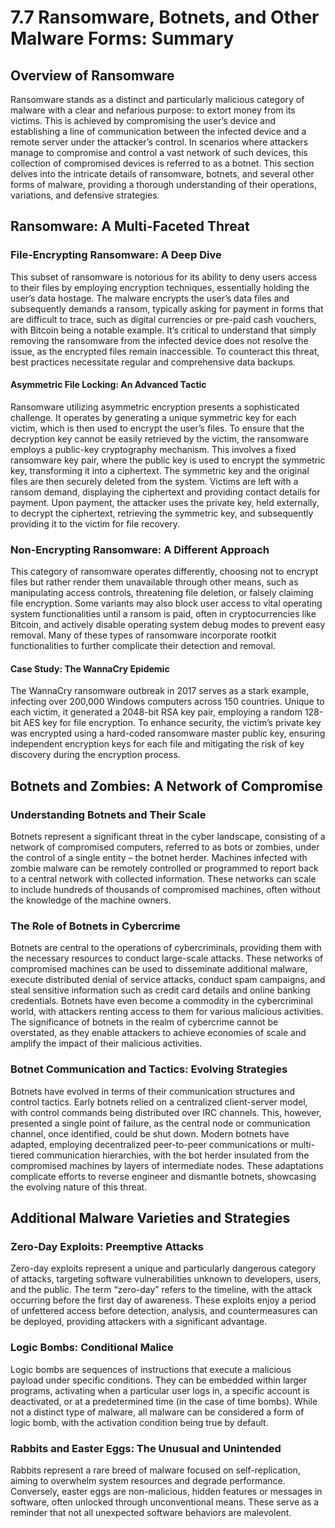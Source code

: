 # 7.7 Ransomware, Botnets, and Other Malware Forms: Summary

## Overview of Ransomware
Ransomware stands as a distinct and particularly malicious category of malware with a clear and nefarious purpose: to extort money from its victims. This is achieved by compromising the user’s device and establishing a line of communication between the infected device and a remote server under the attacker’s control. In scenarios where attackers manage to compromise and control a vast network of such devices, this collection of compromised devices is referred to as a botnet. This section delves into the intricate details of ransomware, botnets, and several other forms of malware, providing a thorough understanding of their operations, variations, and defensive strategies.

## Ransomware: A Multi-Faceted Threat

### File-Encrypting Ransomware: A Deep Dive
This subset of ransomware is notorious for its ability to deny users access to their files by employing encryption techniques, essentially holding the user’s data hostage. The malware encrypts the user’s data files and subsequently demands a ransom, typically asking for payment in forms that are difficult to trace, such as digital currencies or pre-paid cash vouchers, with Bitcoin being a notable example. It’s critical to understand that simply removing the ransomware from the infected device does not resolve the issue, as the encrypted files remain inaccessible. To counteract this threat, best practices necessitate regular and comprehensive data backups.

#### Asymmetric File Locking: An Advanced Tactic
Ransomware utilizing asymmetric encryption presents a sophisticated challenge. It operates by generating a unique symmetric key for each victim, which is then used to encrypt the user’s files. To ensure that the decryption key cannot be easily retrieved by the victim, the ransomware employs a public-key cryptography mechanism. This involves a fixed ransomware key pair, where the public key is used to encrypt the symmetric key, transforming it into a ciphertext. The symmetric key and the original files are then securely deleted from the system. Victims are left with a ransom demand, displaying the ciphertext and providing contact details for payment. Upon payment, the attacker uses the private key, held externally, to decrypt the ciphertext, retrieving the symmetric key, and subsequently providing it to the victim for file recovery.

### Non-Encrypting Ransomware: A Different Approach
This category of ransomware operates differently, choosing not to encrypt files but rather render them unavailable through other means, such as manipulating access controls, threatening file deletion, or falsely claiming file encryption. Some variants may also block user access to vital operating system functionalities until a ransom is paid, often in cryptocurrencies like Bitcoin, and actively disable operating system debug modes to prevent easy removal. Many of these types of ransomware incorporate rootkit functionalities to further complicate their detection and removal.

#### Case Study: The WannaCry Epidemic
The WannaCry ransomware outbreak in 2017 serves as a stark example, infecting over 200,000 Windows computers across 150 countries. Unique to each victim, it generated a 2048-bit RSA key pair, employing a random 128-bit AES key for file encryption. To enhance security, the victim’s private key was encrypted using a hard-coded ransomware master public key, ensuring independent encryption keys for each file and mitigating the risk of key discovery during the encryption process.

## Botnets and Zombies: A Network of Compromise

### Understanding Botnets and Their Scale
Botnets represent a significant threat in the cyber landscape, consisting of a network of compromised computers, referred to as bots or zombies, under the control of a single entity – the botnet herder. Machines infected with zombie malware can be remotely controlled or programmed to report back to a central network with collected information. These networks can scale to include hundreds of thousands of compromised machines, often without the knowledge of the machine owners.

### The Role of Botnets in Cybercrime
Botnets are central to the operations of cybercriminals, providing them with the necessary resources to conduct large-scale attacks. These networks of compromised machines can be used to disseminate additional malware, execute distributed denial of service attacks, conduct spam campaigns, and steal sensitive information such as credit card details and online banking credentials. Botnets have even become a commodity in the cybercriminal world, with attackers renting access to them for various malicious activities. The significance of botnets in the realm of cybercrime cannot be overstated, as they enable attackers to achieve economies of scale and amplify the impact of their malicious activities.

### Botnet Communication and Tactics: Evolving Strategies
Botnets have evolved in terms of their communication structures and control tactics. Early botnets relied on a centralized client-server model, with control commands being distributed over IRC channels. This, however, presented a single point of failure, as the central node or communication channel, once identified, could be shut down. Modern botnets have adapted, employing decentralized peer-to-peer communications or multi-tiered communication hierarchies, with the bot herder insulated from the compromised machines by layers of intermediate nodes. These adaptations complicate efforts to reverse engineer and dismantle botnets, showcasing the evolving nature of this threat.

## Additional Malware Varieties and Strategies

### Zero-Day Exploits: Preemptive Attacks
Zero-day exploits represent a unique and particularly dangerous category of attacks, targeting software vulnerabilities unknown to developers, users, and the public. The term “zero-day” refers to the timeline, with the attack occurring before the first day of awareness. These exploits enjoy a period of unfettered access before detection, analysis, and countermeasures can be deployed, providing attackers with a significant advantage.

### Logic Bombs: Conditional Malice
Logic bombs are sequences of instructions that execute a malicious payload under specific conditions. They can be embedded within larger programs, activating when a particular user logs in, a specific account is deactivated, or at a predetermined time (in the case of time bombs). While not a distinct type of malware, all malware can be considered a form of logic bomb, with the activation condition being true by default.

### Rabbits and Easter Eggs: The Unusual and Unintended
Rabbits represent a rare breed of malware focused on self-replication, aiming to overwhelm system resources and degrade performance. Conversely, easter eggs are non-malicious, hidden features or messages in software, often unlocked through unconventional means. These serve as a reminder that not all unexpected software behaviors are malevolent.
